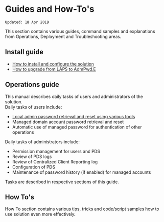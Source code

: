 # Guides and How-To's
`Updated: 18 Apr 2019`

This section contains various guides, command samples and explanations from Operations, Deployment and Troubleshooting areas.
## Install guide
* [How to install and configure the solution](Guides/Operations/Admin/Install.md)
* [How to upgrade from LAPS to AdmPwd.E](Guides/Operations/Admin/LAPS-Upgrade.md)
## Operations guide
This manual describes daily tasks of users and administrators of the solution.  
Daily tasks of users include:
* [Local admin password retrieval and reset using various tools](Guides/Operations/User/Local-Admin-Passwords.md)
* Managed domain account password retrieval and reset
* Automatic use of managed password for authentication of other operations

Daily tasks of administrators include:
* Permission management for users and PDS
* Review of PDS logs
* Review of Centralized Client Reporting log
* Configuration of PDS
* Maintenance of password history (if enabled) for managed accounts

Tasks are described in respective sections of this guide.
## How To's
How To section contains various tips, tricks and code/script samples how to use solution even more effectively.
